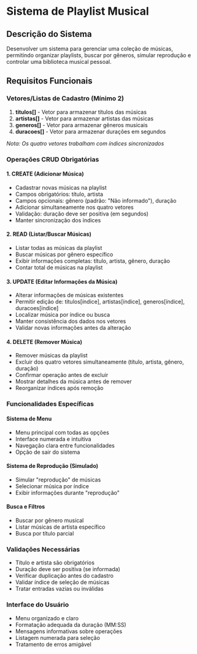 # Sistema de Playlist Musical

## Descrição do Sistema
Desenvolver um sistema para gerenciar uma coleção de músicas, permitindo organizar playlists, buscar por gêneros, simular reprodução e controlar uma biblioteca musical pessoal.

## Requisitos Funcionais

### Vetores/Listas de Cadastro (Mínimo 2)
1. **titulos[]** - Vetor para armazenar títulos das músicas
2. **artistas[]** - Vetor para armazenar artistas das músicas
3. **generos[]** - Vetor para armazenar gêneros musicais
4. **duracoes[]** - Vetor para armazenar durações em segundos

*Nota: Os quatro vetores trabalham com índices sincronizados*

### Operações CRUD Obrigatórias

#### 1. CREATE (Adicionar Música)
- Cadastrar novas músicas na playlist
- Campos obrigatórios: título, artista
- Campos opcionais: gênero (padrão: "Não informado"), duração
- Adicionar simultaneamente nos quatro vetores
- Validação: duração deve ser positiva (em segundos)
- Manter sincronização dos índices

#### 2. READ (Listar/Buscar Músicas)
- Listar todas as músicas da playlist
- Buscar músicas por gênero específico
- Exibir informações completas: título, artista, gênero, duração
- Contar total de músicas na playlist

#### 3. UPDATE (Editar Informações da Música)
- Alterar informações de músicas existentes
- Permitir edição de: titulos[índice], artistas[índice], generos[índice], duracoes[índice]
- Localizar música por índice ou busca
- Manter consistência dos dados nos vetores
- Validar novas informações antes da alteração

#### 4. DELETE (Remover Música)
- Remover músicas da playlist
- Excluir dos quatro vetores simultaneamente (título, artista, gênero, duração)
- Confirmar operação antes de excluir
- Mostrar detalhes da música antes de remover
- Reorganizar índices após remoção

### Funcionalidades Específicas

#### Sistema de Menu
- Menu principal com todas as opções
- Interface numerada e intuitiva
- Navegação clara entre funcionalidades
- Opção de sair do sistema

#### Sistema de Reprodução (Simulado)
- Simular "reprodução" de músicas
- Selecionar música por índice
- Exibir informações durante "reprodução"

#### Busca e Filtros
- Buscar por gênero musical
- Listar músicas de artista específico
- Busca por título parcial

### Validações Necessárias
- Título e artista são obrigatórios
- Duração deve ser positiva (se informada)
- Verificar duplicação antes do cadastro
- Validar índice de seleção de músicas
- Tratar entradas vazias ou inválidas

### Interface do Usuário
- Menu organizado e claro
- Formatação adequada da duração (MM:SS)
- Mensagens informativas sobre operações
- Listagem numerada para seleção
- Tratamento de erros amigável

